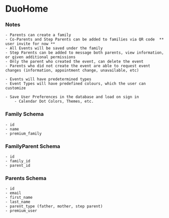 # DuoHome

### Notes

    - Parents can create a family
    - Co-Parents and Step Parents can be added to families via QR code  ** user invite for now ** 
    - All Events will be saved under the family
    - Step Parents can be added to message both parents, view information, or given additional permissions
    - Only the parent who created the event, can delete the event
    - Parents who did not create the event are able to request event changes (information, appointment change, unavailable, etc)

    - Events will have predetermined types
    - Event Types will have predefined colours, which the user can customize

    - Save User Preferences in the database and load on sign in
        - Calendar Dot Colors, Themes, etc.

### Family Schema

    - id
    - name
    - premium_family

### FamilyParent Schema

    - id
    - family_id
    - parent_id

### Parents Schema

    - id
    - email
    - first_name
    - last_name
    - parent_type (father, mother, step parent)
    - premium_user
